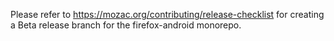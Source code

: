 Please refer to https://mozac.org/contributing/release-checklist for creating a Beta release branch for the firefox-android monorepo.
